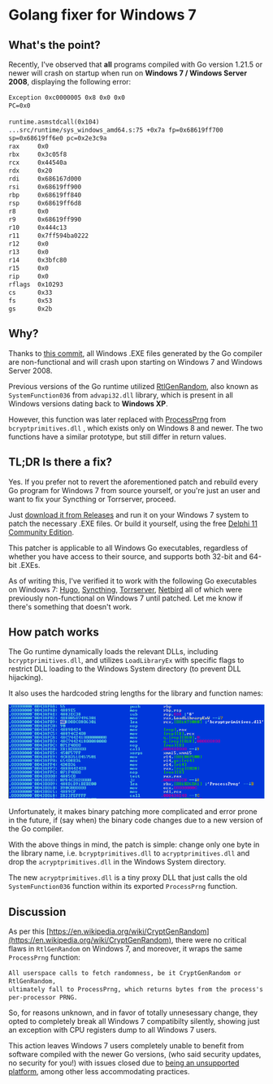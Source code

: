 
# Golang fixer for Windows 7

## What's the point?
Recently, I've observed that **all** programs compiled with Go version 1.21.5 or newer will crash on startup
when run on **Windows 7 / Windows Server 2008**, displaying the following error:

```
Exception 0xc0000005 0x8 0x0 0x0
PC=0x0

runtime.asmstdcall(0x104)
...src/runtime/sys_windows_amd64.s:75 +0x7a fp=0x68619ff700 sp=0x68619ff6e0 pc=0x2e3c9a
rax     0x0
rbx     0x3c05f8
rcx     0x44540a
rdx     0x20
rdi     0x686167d000
rsi     0x68619ff900
rbp     0x68619ff840
rsp     0x68619ff6d8
r8      0x0
r9      0x68619ff990
r10     0x444c13
r11     0x7ff594ba0222
r12     0x0
r13     0x0
r14     0x3bfc80
r15     0x0
rip     0x0
rflags  0x10293
cs      0x33
fs      0x53
gs      0x2b
```

## Why?
Thanks to [this commit](https://github.com/golang/go/commit/9e43850a3298a9b8b1162ba0033d4c53f8637571), all Windows .EXE files generated by the Go compiler are
non-functional and will crash upon starting on Windows 7 and Windows Server 2008.

Previous versions of the Go runtime utilized [RtlGenRandom](https://learn.microsoft.com/en-us/windows/win32/api/ntsecapi/nf-ntsecapi-rtlgenrandom),
also known as `SystemFunction036` from `advapi32.dll` library, which is present
in all Windows versions dating back to **Windows XP**.

However, this function was later replaced with [ProcessPrng](https://learn.microsoft.com/en-us/windows/win32/seccng/processprng)
from `bcryptprimitives.dll` , which exists only on Windows 8 and newer. The two
functions have a similar prototype, but still differ in return values.

## TL;DR Is there a fix?
Yes. If you prefer not to revert the aforementioned patch and rebuild every Go
program for Windows 7 from source yourself, or you're just an user and want
to fix your Syncthing or Torrserver, proceed.

Just [download it from Releases](https://github.com/stunndard/golangwin7fixer/releases)
and run it on your Windows 7 system to patch the necessary .EXE files.
Or build it yourself, using the free
[Delphi 11 Community Edition](https://www.embarcadero.com/products/delphi/starter).

This patcher is applicable to all Windows Go executables, regardless of whether you have
access to their source, and supports both 32-bit and 64-bit .EXEs.

As of writing this, I've verified it to work with the following Go executables
on Windows 7:
[Hugo](https://github.com/gohugoio/hugo/releases),
[Syncthing](https://github.com/syncthing/syncthing/releases),
[Torrserver](https://github.com/YouROK/TorrServer/releases),
[Netbird](https://github.com/netbirdio/netbird/issues/1307#issuecomment-2266315261) all of which were previously
non-functional on Windows 7 until patched. Let me know if there's something that doesn't work.

## How patch works
The Go runtime dynamically loads the relevant DLLs, including `bcryptprimitives.dll`,
and utilizes `LoadLibraryEx` with specific flags to restrict DLL loading to the
Windows System directory (to prevent DLL hijacking).

It also uses the hardcoded string lengths for the library and function names:

![](assets/1.png)

Unfortunately, it makes binary patching more complicated and error prone in the
future, if (say when) the binary code changes due to a new version of the
Go compiler.

With the above things in mind, the patch is simple: change only one byte
in the library name, i.e. `bcryptprimitives.dll` to `acryptprimitives.dll` and
drop the `acryptprimitives.dll` in the Windows System directory.

The new `acryptprimitives.dll` is a tiny proxy DLL that just calls the old
`SystemFunction036` function within its exported `ProcessPrng` function.

## Discussion
As per this [https://en.wikipedia.org/wiki/CryptGenRandom](https://en.wikipedia.org/wiki/CryptGenRandom),
there were no critical flaws in `RtlGenRandom` on Windows 7, and moreover, it
wraps the same `ProcessPrng` function:

```
All userspace calls to fetch randomness, be it CryptGenRandom or RtlGenRandom,
ultimately fall to ProcessPrng, which returns bytes from the process's per-processor PRNG.
```

So, for reasons unknown, and in favor of totally unnesessary change, they opted to
completely break all Windows 7 compatibilty silently, showing just an exception
with CPU registers dump to all Windows 7 users.

This action leaves Windows 7 users completely unable to benefit from
software compiled with the newer Go versions, (who said security updates, no security for you!)
with issues closed due to [being an unsupported platform](https://github.com/golang/go/issues/64622),
among other less accommodating practices.

